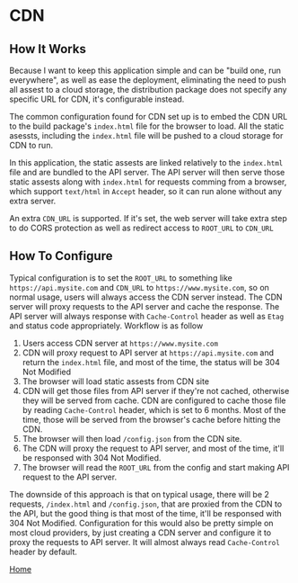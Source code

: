 # CDN
## How It Works
Because I want to keep this application simple and can be "build one, run everywhere", as well as ease the deployment, eliminating the need to push all assest to a cloud storage, the distribution package does not specify any specific URL for CDN, it's configurable instead.

The common configuration found for CDN set up is to embed the CDN URL to the build package's `index.html` file for the browser to load. All the static asessts, including the `index.html` file will be pushed to a cloud storage for CDN to run.

In this application, the static assests are linked relatively to the `index.html` file and are bundled to the API server. The API server will then serve those static assests along with `index.html` for requests comming from a browser, which support `text/html` in `Accept` header, so it can run alone without any extra server.

An extra `CDN_URL` is supported. If it's set, the web server will take extra step to do CORS protection as well as redirect access to `ROOT_URL` to `CDN_URL`

## How To Configure
Typical configuration is to set the `ROOT_URL` to something like `https://api.mysite.com` and `CDN_URL` to `https://www.mysite.com`, so on normal usage, users will always access the CDN server instead. The CDN server will proxy requests to the API server and cache the response. The API server will always response with `Cache-Control` header as well as `Etag` and status code appropriately. Workflow is as follow
  1. Users access CDN server at `https://www.mysite.com`
  2. CDN will proxy request to API server at `https://api.mysite.com` and return the `index.html` file, and most of the time, the status will be 304 Not Modified
  3. The browser will load static assests from CDN site
  4. CDN will get those files from API server if they're not cached, otherwise they will be served from cache. CDN are configured to cache those file by reading `Cache-Control` header, which is set to 6 months. Most of the time, those will be served from the browser's cache before hitting the CDN.
  5. The browser will then load `/config.json` from the CDN site.
  6. The CDN will proxy the request to API server, and most of the time, it'll be responsed with 304 Not Modified.
  7. The browser will read the `ROOT_URL` from the config and start making API request to the API server.

The downside of this approach is that on typical usage, there will be 2 requests, `/index.html` and `/config.json`, that are proxied from the CDN to the API, but the good thing is that most of the time, it'll be responsed with 304 Not Modified. Configuration for this would also be pretty simple on most cloud providers, by just creating a CDN server and configure it to proxy the requests to API server. It will almost always read `Cache-Control` header by default.

[Home](/docs)
